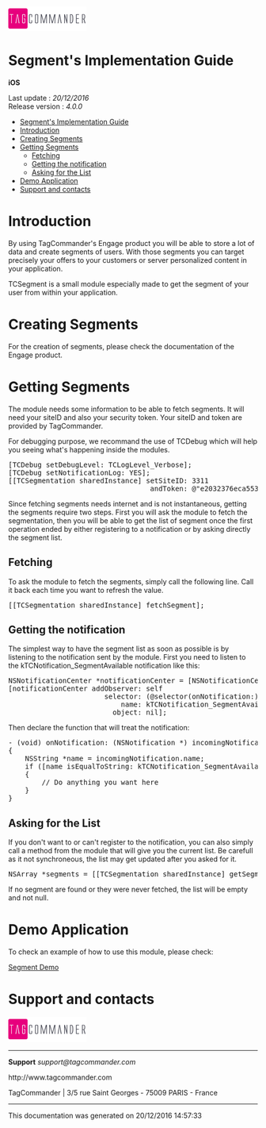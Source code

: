 
<html>
<body>
<p><img alt="alt tag" src="../res/logo.png" /></p>
<h1 id="segments-implementation-guide">Segment's Implementation Guide</h1>
<p><strong>iOS</strong></p>
<p>Last update : <em>20/12/2016</em><br />
Release version : <em>4.0.0</em></p>
<p><div id="end_first_page" /></p>

<div class="toc">
<ul>
<li><a href="#segments-implementation-guide">Segment's Implementation Guide</a></li>
<li><a href="#introduction">Introduction</a></li>
<li><a href="#creating-segments">Creating Segments</a></li>
<li><a href="#getting-segments">Getting Segments</a><ul>
<li><a href="#fetching">Fetching</a></li>
<li><a href="#getting-the-notification">Getting the notification</a></li>
<li><a href="#asking-for-the-list">Asking for the List</a></li>
</ul>
</li>
<li><a href="#demo-application">Demo Application</a></li>
<li><a href="#support-and-contacts">Support and contacts</a></li>
</ul>
</div>
<h1 id="introduction">Introduction</h1>
<p>By using TagCommander's Engage product you will be able to store a lot of data and create segments of users. With those segments you can target precisely your offers to your customers or server personalized content in your application.</p>
<p>TCSegment is a small module especially made to get the segment of your user from within your application.</p>
<h1 id="creating-segments">Creating Segments</h1>
<p>For the creation of segments, please check the documentation of the Engage product.</p>
<h1 id="getting-segments">Getting Segments</h1>
<p>The module needs some information to be able to fetch segments. It will need your siteID and also your security token. Your siteID and token are provided by TagCommander.</p>
<p>For debugging purpose, we recommand the use of TCDebug which will help you seeing what's happening inside the modules.</p>
<div class="codehilite"><pre><span class="p">[</span><span class="n">TCDebug</span> <span class="nl">setDebugLevel</span><span class="p">:</span> <span class="n">TCLogLevel_Verbose</span><span class="p">];</span>
<span class="p">[</span><span class="n">TCDebug</span> <span class="nl">setNotificationLog</span><span class="p">:</span> <span class="nb">YES</span><span class="p">];</span>
<span class="p">[[</span><span class="n">TCSegmentation</span> <span class="n">sharedInstance</span><span class="p">]</span> <span class="nl">setSiteID</span><span class="p">:</span> <span class="mi">3311</span>
                                  <span class="nl">andToken</span><span class="p">:</span> <span class="s">@&quot;e2032376eca5533858b7d6616d40802be54d221db1b75e1b&quot;</span><span class="p">];</span>
</pre></div>


<p>Since fetching segments needs internet and is not instantaneous, getting the segments require two steps. First you will ask the module to fetch the segmentation, then you will be able to get the list of segment once the first operation ended by either registering to a notification or by asking directly the segment list.</p>
<h2 id="fetching">Fetching</h2>
<p>To ask the module to fetch the segments, simply call the following line. Call it back each time you want to refresh the value.</p>
<div class="codehilite"><pre><span class="p">[[</span><span class="n">TCSegmentation</span> <span class="n">sharedInstance</span><span class="p">]</span> <span class="n">fetchSegment</span><span class="p">];</span>
</pre></div>


<h2 id="getting-the-notification">Getting the notification</h2>
<p>The simplest way to have the segment list as soon as possible is by listening to the notification sent by the module.
First you need to listen to the kTCNotification_SegmentAvailable notification like this:</p>
<div class="codehilite"><pre><span class="bp">NSNotificationCenter</span> <span class="o">*</span><span class="n">notificationCenter</span> <span class="o">=</span> <span class="p">[</span><span class="bp">NSNotificationCenter</span> <span class="n">defaultCenter</span><span class="p">];</span>
<span class="p">[</span><span class="n">notificationCenter</span> <span class="nl">addObserver</span><span class="p">:</span> <span class="nb">self</span>
                       <span class="nl">selector</span><span class="p">:</span> <span class="p">(</span><span class="k">@selector</span><span class="p">(</span><span class="nl">onNotification</span><span class="p">:))</span>
                           <span class="nl">name</span><span class="p">:</span> <span class="n">kTCNotification_SegmentAvailable</span>
                         <span class="nl">object</span><span class="p">:</span> <span class="nb">nil</span><span class="p">];</span>
</pre></div>


<p>Then declare the function that will treat the notification:</p>
<div class="codehilite"><pre><span class="p">-</span> <span class="p">(</span><span class="kt">void</span><span class="p">)</span> <span class="nf">onNotification:</span> <span class="p">(</span><span class="bp">NSNotification</span> <span class="o">*</span><span class="p">)</span> <span class="nv">incomingNotification</span>
<span class="p">{</span>
    <span class="bp">NSString</span> <span class="o">*</span><span class="n">name</span> <span class="o">=</span> <span class="n">incomingNotification</span><span class="p">.</span><span class="n">name</span><span class="p">;</span>
    <span class="k">if</span> <span class="p">([</span><span class="n">name</span> <span class="nl">isEqualToString</span><span class="p">:</span> <span class="n">kTCNotification_SegmentAvailable</span><span class="p">])</span>
    <span class="p">{</span>
        <span class="c1">// Do anything you want here</span>
    <span class="p">}</span>
<span class="p">}</span>
</pre></div>


<h2 id="asking-for-the-list">Asking for the List</h2>
<p>If you don't want to or can't register to the notification, you can also simply call a method from the module that will give you the current list. Be carefull as it not synchroneous, the list may get updated after you asked for it.</p>
<div class="codehilite"><pre><span class="bp">NSArray</span> <span class="o">*</span><span class="n">segments</span> <span class="o">=</span> <span class="p">[[</span><span class="n">TCSegmentation</span> <span class="n">sharedInstance</span><span class="p">]</span> <span class="n">getSegments</span><span class="p">];</span>
</pre></div>


<p>If no segment are found or they were never fetched, the list will be empty and not null.</p>
<h1 id="demo-application">Demo Application</h1>
<p>To check an example of how to use this module, please check: </p>
<p><a href="https://github.com/TagCommander/Segment-Demo/tree/master/iOS">Segment Demo</a></p>
<h1 id="support-and-contacts">Support and contacts</h1>
<p><img alt="alt tag" src="../res/logo.png" /></p>
<hr />
<p><strong>Support</strong>
<em>support@tagcommander.com</em></p>
<p>http://www.tagcommander.com</p>
<p>TagCommander | 3/5 rue Saint Georges - 75009 PARIS - France</p>
<hr />
<p>This documentation was generated on 20/12/2016 14:57:33</p>
</body>
</html>